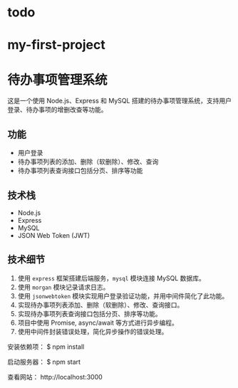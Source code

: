 # todo
# my-first-project
# 待办事项管理系统

这是一个使用 Node.js、Express 和 MySQL 搭建的待办事项管理系统，支持用户登录、待办事项的增删改查等功能。

## 功能

- 用户登录
- 待办事项列表的添加、删除（软删除）、修改、查询
- 待办事项列表查询接口包括分页、排序等功能

## 技术栈

- Node.js
- Express
- MySQL
- JSON Web Token (JWT)

## 技术细节

1. 使用 `express` 框架搭建后端服务，`mysql` 模块连接 MySQL 数据库。
2. 使用 `morgan` 模块记录请求日志。
3. 使用 `jsonwebtoken` 模块实现用户登录验证功能，并用中间件简化了此功能。
4. 实现待办事项列表添加、删除（软删除）、修改、查询接口。
5. 实现待办事项列表查询接口包括分页、排序等功能。
6. 项目中使用 Promise, async/await 等方式进行异步编程。
7. 使用中间件封装错误处理，简化异步操作的错误处理。

安装依赖项：
$ npm install

启动服务器：
$ npm start

查看网站： http://localhost:3000
